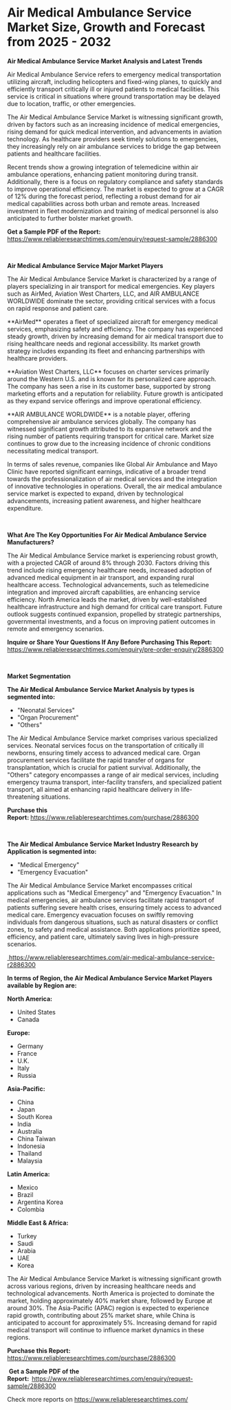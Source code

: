 <p><h1>Air Medical Ambulance Service Market Size, Growth and Forecast from 2025 - 2032</h1></p><p><strong>Air Medical Ambulance Service Market Analysis and Latest Trends</strong></p>
<p><p>Air Medical Ambulance Service refers to emergency medical transportation utilizing aircraft, including helicopters and fixed-wing planes, to quickly and efficiently transport critically ill or injured patients to medical facilities. This service is critical in situations where ground transportation may be delayed due to location, traffic, or other emergencies.</p><p>The Air Medical Ambulance Service Market is witnessing significant growth, driven by factors such as an increasing incidence of medical emergencies, rising demand for quick medical intervention, and advancements in aviation technology. As healthcare providers seek timely solutions to emergencies, they increasingly rely on air ambulance services to bridge the gap between patients and healthcare facilities. </p><p>Recent trends show a growing integration of telemedicine within air ambulance operations, enhancing patient monitoring during transit. Additionally, there is a focus on regulatory compliance and safety standards to improve operational efficiency. The market is expected to grow at a CAGR of 12% during the forecast period, reflecting a robust demand for air medical capabilities across both urban and remote areas. Increased investment in fleet modernization and training of medical personnel is also anticipated to further bolster market growth.</p></p>
<p><strong>Get a Sample PDF of the Report:&nbsp;</strong> <a href="https://www.reliableresearchtimes.com/enquiry/request-sample/2886300?utm_campaign=3101&utm_medium=2&utm_source=Github&utm_content=ia&utm_term=13032025&utm_id=air-medical-ambulance-service">https://www.reliableresearchtimes.com/enquiry/request-sample/2886300</a></p>
<p>&nbsp;</p>
<p><strong>Air Medical Ambulance Service Major Market Players</strong></p>
<p><p>The Air Medical Ambulance Service Market is characterized by a range of players specializing in air transport for medical emergencies. Key players such as AirMed, Aviation West Charters, LLC, and AIR AMBULANCE WORLDWIDE dominate the sector, providing critical services with a focus on rapid response and patient care.</p><p>**AirMed** operates a fleet of specialized aircraft for emergency medical services, emphasizing safety and efficiency. The company has experienced steady growth, driven by increasing demand for air medical transport due to rising healthcare needs and regional accessibility. Its market growth strategy includes expanding its fleet and enhancing partnerships with healthcare providers.</p><p>**Aviation West Charters, LLC** focuses on charter services primarily around the Western U.S. and is known for its personalized care approach. The company has seen a rise in its customer base, supported by strong marketing efforts and a reputation for reliability. Future growth is anticipated as they expand service offerings and improve operational efficiency.</p><p>**AIR AMBULANCE WORLDWIDE** is a notable player, offering comprehensive air ambulance services globally. The company has witnessed significant growth attributed to its expansive network and the rising number of patients requiring transport for critical care. Market size continues to grow due to the increasing incidence of chronic conditions necessitating medical transport.</p><p>In terms of sales revenue, companies like Global Air Ambulance and Mayo Clinic have reported significant earnings, indicative of a broader trend towards the professionalization of air medical services and the integration of innovative technologies in operations. Overall, the air medical ambulance service market is expected to expand, driven by technological advancements, increasing patient awareness, and higher healthcare expenditure.</p></p>
<p>&nbsp;</p>
<p><strong>What Are The Key Opportunities For Air Medical Ambulance Service Manufacturers?</strong></p>
<p><p>The Air Medical Ambulance Service market is experiencing robust growth, with a projected CAGR of around 8% through 2030. Factors driving this trend include rising emergency healthcare needs, increased adoption of advanced medical equipment in air transport, and expanding rural healthcare access. Technological advancements, such as telemedicine integration and improved aircraft capabilities, are enhancing service efficiency. North America leads the market, driven by well-established healthcare infrastructure and high demand for critical care transport. Future outlook suggests continued expansion, propelled by strategic partnerships, governmental investments, and a focus on improving patient outcomes in remote and emergency scenarios.</p></p>
<p><strong>Inquire or Share Your Questions If Any Before Purchasing This Report:</strong> <a href="https://www.reliableresearchtimes.com/enquiry/pre-order-enquiry/2886300?utm_campaign=3101&utm_medium=2&utm_source=Github&utm_content=ia&utm_term=13032025&utm_id=air-medical-ambulance-service">https://www.reliableresearchtimes.com/enquiry/pre-order-enquiry/2886300</a></p>
<p>&nbsp;</p>
<p><strong>Market Segmentation</strong></p>
<p><strong>The Air Medical Ambulance Service Market Analysis by types is segmented into:</strong></p>
<p><ul><li>"Neonatal Services"</li><li>"Organ Procurement"</li><li>"Others"</li></ul></p>
<p><p>The Air Medical Ambulance Service market comprises various specialized services. Neonatal services focus on the transportation of critically ill newborns, ensuring timely access to advanced medical care. Organ procurement services facilitate the rapid transfer of organs for transplantation, which is crucial for patient survival. Additionally, the "Others" category encompasses a range of air medical services, including emergency trauma transport, inter-facility transfers, and specialized patient transport, all aimed at enhancing rapid healthcare delivery in life-threatening situations.</p></p>
<p><strong>Purchase this Report:&nbsp;</strong><a href="https://www.reliableresearchtimes.com/purchase/2886300?utm_campaign=3101&utm_medium=2&utm_source=Github&utm_content=ia&utm_term=13032025&utm_id=air-medical-ambulance-service">https://www.reliableresearchtimes.com/purchase/2886300</a></p>
<p>&nbsp;</p>
<p><strong>The Air Medical Ambulance Service Market Industry Research by Application is segmented into:</strong></p>
<p><ul><li>"Medical Emergency"</li><li>"Emergency Evacuation"</li></ul></p>
<p><p>The Air Medical Ambulance Service Market encompasses critical applications such as "Medical Emergency" and "Emergency Evacuation." In medical emergencies, air ambulance services facilitate rapid transport of patients suffering severe health crises, ensuring timely access to advanced medical care. Emergency evacuation focuses on swiftly removing individuals from dangerous situations, such as natural disasters or conflict zones, to safety and medical assistance. Both applications prioritize speed, efficiency, and patient care, ultimately saving lives in high-pressure scenarios.</p></p>
<p><a href="https://www.reliableresearchtimes.com/air-medical-ambulance-service-r2886300?utm_campaign=3101&utm_medium=2&utm_source=Github&utm_content=ia&utm_term=13032025&utm_id=air-medical-ambulance-service">&nbsp;https://www.reliableresearchtimes.com/air-medical-ambulance-service-r2886300</a></p>
<p><strong>In terms of Region, the Air Medical Ambulance Service Market Players available by Region are:</strong></p>
<p>
    <p> <strong> North America: </strong>
        <ul>
            <li>United States</li>
            <li>Canada</li>
        </ul>
        </p> 
    <p> <strong> Europe: </strong>
        <ul>
            <li>Germany</li>
            <li>France</li>
            <li>U.K.</li>
            <li>Italy</li>
            <li>Russia</li>
        </ul>
        </p> 
    <p> <strong> Asia-Pacific: </strong>
        <ul>
            <li>China</li>
            <li>Japan</li>
            <li>South Korea</li>
            <li>India</li>
            <li>Australia</li>
            <li>China Taiwan</li>
            <li>Indonesia</li>
            <li>Thailand</li>
            <li>Malaysia</li>
        </ul>
        </p> 
    <p> <strong> Latin America: </strong>
        <ul>
            <li>Mexico</li>
            <li>Brazil</li>
            <li>Argentina Korea</li>
            <li>Colombia</li>
        </ul>
        </p> 
    <p> <strong> Middle East & Africa: </strong>
        <ul>
            <li>Turkey</li>
            <li>Saudi</li>
            <li>Arabia</li>
            <li>UAE</li>
            <li>Korea</li>
        </ul>
    </p>
    </p>
<p><p>The Air Medical Ambulance Service Market is witnessing significant growth across various regions, driven by increasing healthcare needs and technological advancements. North America is projected to dominate the market, holding approximately 40% market share, followed by Europe at around 30%. The Asia-Pacific (APAC) region is expected to experience rapid growth, contributing about 25% market share, while China is anticipated to account for approximately 5%. Increasing demand for rapid medical transport will continue to influence market dynamics in these regions.</p></p>
<p><strong>Purchase this Report: </strong><a href="https://www.reliableresearchtimes.com/purchase/2886300?utm_campaign=3101&utm_medium=2&utm_source=Github&utm_content=ia&utm_term=13032025&utm_id=air-medical-ambulance-service">https://www.reliableresearchtimes.com/purchase/2886300</a></p>
<p>&nbsp;<strong>Get a Sample PDF of the Report:&nbsp;&nbsp;</strong><a href="https://www.reliableresearchtimes.com/enquiry/request-sample/2886300?utm_campaign=3101&utm_medium=2&utm_source=Github&utm_content=ia&utm_term=13032025&utm_id=air-medical-ambulance-service">https://www.reliableresearchtimes.com/enquiry/request-sample/2886300</a></p>
<p><strong></strong></p>
<p>Check more reports on <a href="https://www.reliableresearchtimes.com/?utm_campaign=3101&utm_medium=2&utm_source=Github&utm_content=ia&utm_term=13032025&utm_id=air-medical-ambulance-service">https://www.reliableresearchtimes.com/</a></p>